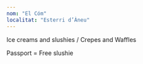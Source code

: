 ```yaml
---
nom: "El Cóm"
localitat: "Esterri d’Àneu"
---
```


Ice creams and slushies / Crepes and Waffles

Passport = Free slushie
